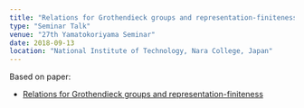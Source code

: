 ```yaml
---
title: "Relations for Grothendieck groups and representation-finiteness"
type: "Seminar Talk"
venue: "27th Yamatokoriyama Seminar"
date: 2018-09-13
location: "National Institute of Technology, Nara College, Japan"
---
```


Based on paper:
- [Relations for Grothendieck groups and representation-finiteness](/papers/relations)
